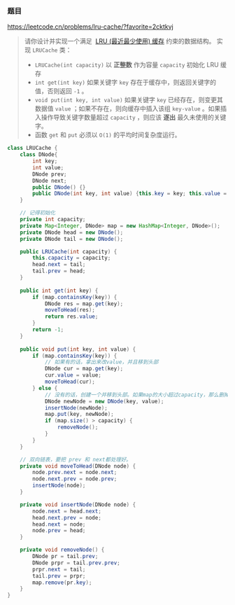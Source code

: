 
### 题目

<https://leetcode.cn/problems/lru-cache/?favorite=2cktkvj>

>请你设计并实现一个满足  [LRU (最近最少使用) 缓存](https://baike.baidu.com/item/LRU) 约束的数据结构。
>实现 `LRUCache` 类：
>-   `LRUCache(int capacity)` 以 **正整数** 作为容量 `capacity` 初始化 LRU 缓存
>-    `int get(int key)` 如果关键字 `key` 存在于缓存中，则返回关键字的值，否则返回 `-1` 。
>-    `void put(int key, int value)` 如果关键字 `key` 已经存在，则变更其数据值 `value` ；如果不存在，则向缓存中插入该组 `key-value` 。如果插入操作导致关键字数量超过 `capacity` ，则应该 **逐出** 最久未使用的关键字。
>-  函数 `get` 和 `put` 必须以 `O(1)` 的平均时间复杂度运行。



```java
class LRUCache {
    class DNode{
        int key;
        int value;
        DNode prev;
        DNode next;
        public DNode() {}
        public DNode(int key, int value) {this.key = key; this.value = value;}
    }

    // 记得初始化
    private int capacity;
    private Map<Integer, DNode> map = new HashMap<Integer, DNode>();
    private DNode head = new DNode();
    private DNode tail = new DNode();

    public LRUCache(int capacity) {
        this.capacity = capacity;
        head.next = tail;
        tail.prev = head;
    }
    
    public int get(int key) {
        if (map.containsKey(key)) {
            DNode res = map.get(key);
            moveToHead(res);
            return res.value;
        }
        return -1;
    }
    
    public void put(int key, int value) {
        if (map.containsKey(key)) {
            // 如果有的话，拿出来改value，并且移到头部
            DNode cur = map.get(key);
            cur.value = value;
            moveToHead(cur);
        } else {
            // 没有的话，创建一个并移到头部。如果map的大小超过capacity，那么删掉最后一个节点
            DNode newNode = new DNode(key, value);
            insertNode(newNode);
            map.put(key, newNode);
            if (map.size() > capacity) {
                removeNode();
            }
        }
    }

    // 双向链表，要把 prev 和 next都处理好。
    private void moveToHead(DNode node) {
        node.prev.next = node.next;
        node.next.prev = node.prev;
        insertNode(node);
    }

    private void insertNode(DNode node) {
        node.next = head.next;
        head.next.prev = node;
        head.next = node;
        node.prev = head;
    }

    private void removeNode() {
        DNode pr = tail.prev;
        DNode prpr = tail.prev.prev;
        prpr.next = tail;
        tail.prev = prpr;
        map.remove(pr.key);
    }
}
```

